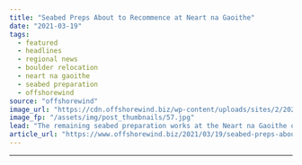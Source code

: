 ```yaml
---
title: "Seabed Preps About to Recommence at Neart na Gaoithe"
date: "2021-03-19"
tags: 
  - featured
  - headlines
  - regional news
  - boulder relocation
  - neart na gaoithe
  - seabed preparation
  - offshorewind
source: "offshorewind"
image_url: "https://cdn.offshorewind.biz/wp-content/uploads/sites/2/2021/03/19122006/Seabed-Preps-About-to-Recommence-at-Neart-na-Gaoithe.jpg"
image_fp: "/assets/img/post_thumbnails/57.jpg"
lead: "The remaining seabed preparation works at the Neart na Gaoithe offshore wind project are"
article_url: "https://www.offshorewind.biz/2021/03/19/seabed-preps-about-to-recommence-at-neart-na-gaoithe/"
---
```


---
